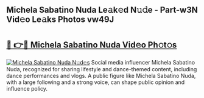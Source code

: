 ## Michela Sabatino Nuda Le𝚊k𝚎d N𝚞𝚍e - Part-w3N Vid𝚎o Le𝚊ks Photos vw49J

# <h2><a href="http://fbeyfdz.evod.top/?m=Michela+Sabatino+Nuda">🔗 👉🔴 Michela Sabatino Nuda Vid𝚎o Ph𝚘t𝚘s</a></h2>

[![Michela Sabatino Nuda N𝚞d𝚎s](https://i.imgur.com/8V9OHl7.gif)](http://fbeyfdz.evod.top/?m=Michela+Sabatino+Nuda)
Social media influencer Michela Sabatino Nuda, recognized for sharing lifestyle and dance-themed content, including dance performances and vlogs. A public figure like Michela Sabatino Nuda, with a large following and a strong voice, can shape public opinion and influence policy. 
